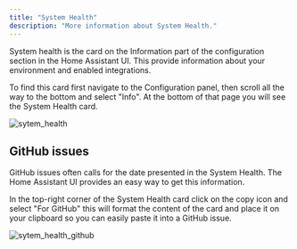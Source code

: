 ```yaml
---
title: "System Health"
description: "More information about System Health."
---
```


System health is the card on the Information part of the configuration section in the Home Assistant UI.
This provide information about your environment and enabled integrations.

To find this card first navigate to the Configuration panel, then scroll all
the way to the bottom and select "Info". At the bottom of that page you will see the  System Health card.

![sytem_health](/images/more-info/system_health.png)

## GitHub issues

GitHub issues often calls for the date presented in the System Health.
The Home Assistant UI provides an easy way to get this information.

In the top-right corner of the System Health card click on the copy icon
and select "For GitHub" this will format the content of the card and place
it on your clipboard so you can easily paste it into a GitHub issue.

![sytem_health_github](/images/more-info/system_health_github.png)
